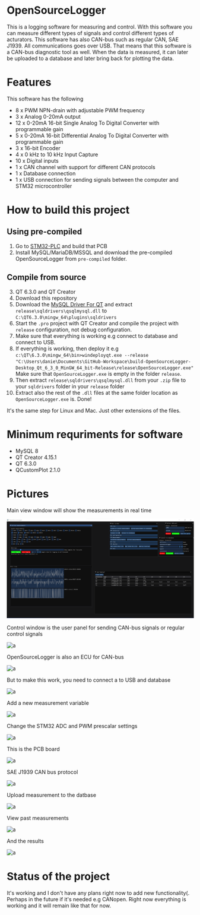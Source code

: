 # OpenSourceLogger

This is a logging software for measuring and control. With this software you can measure different types of signals and control different types of acturators. This software has also CAN-bus such as regular CAN, SAE J1939. All communications goes over USB. That means that this software 
is a CAN-bus diagnostic tool as well. When the data is measured, it can later be uploaded to a database and later bring back for plotting the data.

# Features

This software has the following

 * 8 x PWM NPN-drain with adjustable PWM frequency
 * 3 x Analog 0-20mA output
 * 12 x 0-20mA 16-bit Single Analog To Digital Converter with programmable gain
 * 5 x 0-20mA 16-bit Differential Analog To Digital Converter with programmable gain
 * 3 x 16-bit Encoder
 * 4 x 0 kHz to 10 kHz Input Capture
 * 10 x Digital inputs
 * 1 x CAN channel with support for different CAN protocols
 * 1 x Database connection
 * 1 x USB connection for sending signals between the computer and STM32 microcontroller

# How to build this project

## Using pre-compiled
1. Go to [STM32-PLC](https://github.com/DanielMartensson/STM32-PLC) and build that PCB
2. Install MySQL/MariaDB/MSSQL and download the pre-compiled OpenSourceLogger from `pre-compiled` folder.

## Compile from source
3. QT 6.3.0 and QT Creator
4. Download this repository
5. Download the [MySQL Driver For QT](https://github.com/thecodemonkey86/qt_mysql_driver) and extract `release\sqldrivers\qsqlmysql.dll` to `C:\QT6.3.0\mingw_64\plugins\sqldrivers`
6. Start the `.pro` project with QT Creator and compile the project with `release` configuration, not debug configuration.
7. Make sure that everything is working e.g connect to database and connect to USB. 
8. If everything is working, then deploy it e.g `c:\QT\6.3.0\mingw_64\bin>windeployqt.exe --release "C:\Users\danie\Documents\GitHub-Workspace\build-OpenSourceLogger-Desktop_Qt_6_3_0_MinGW_64_bit-Release\release\OpenSourceLogger.exe"` Make sure that `OpenSourceLogger.exe` is empty in the folder `release`.
9. Then extract `release\sqldrivers\qsqlmysql.dll` from your `.zip` file to your `sqldrivers` folder in your `release` folder
10. Extract also the rest of the `.dll` files at the same folder location as `OpenSourceLogger.exe` is. Done!

It's the same step for Linux and Mac. Just other extensions of the files.

# Minimum requriments for software

- MySQL 8
- QT Creator 4.15.1
- QT 6.3.0
- QCustomPlot 2.1.0

# Pictures

Main view window will show the measurements in real time

![a](https://raw.githubusercontent.com/DanielMartensson/OpenSourceLogger/main/pictures/MainView.png)

Control window is the user panel for sending CAN-bus signals or regular control signals

![a](https://raw.githubusercontent.com/DanielMartensson/OpenSourceLogger/main/pictures/ControlWindow.PNG)

OpenSourceLogger is also an ECU for CAN-bus

![a](https://raw.githubusercontent.com/DanielMartensson/OpenSourceLogger/main/pictures/CANSettingsWindow.PNG)

But to make this work, you need to connect a to USB and database

![a](https://raw.githubusercontent.com/DanielMartensson/OpenSourceLogger/main/pictures/ConnectionWindow.PNG)

Add a new measurement variable

![a](https://raw.githubusercontent.com/DanielMartensson/OpenSourceLogger/main/pictures/MeasurementListWindow.PNG)

Change the STM32 ADC and PWM prescalar settings

![a](https://raw.githubusercontent.com/DanielMartensson/OpenSourceLogger/main/pictures/STM32Window.PNG)

This is the PCB board

![a](https://raw.githubusercontent.com/DanielMartensson/OpenSourceLogger/main/pictures/PCB.PNG)

SAE J1939 CAN bus protocol

![a](https://raw.githubusercontent.com/DanielMartensson/OpenSourceLogger/main/pictures/SaeJ1939.PNG)

Upload measurement to the datbase

![a](https://raw.githubusercontent.com/DanielMartensson/OpenSourceLogger/main/pictures/UploadWindow.PNG)

View past measurements

![a](https://raw.githubusercontent.com/DanielMartensson/OpenSourceLogger/main/pictures/ViewWindow.PNG)

And the results

![a](https://raw.githubusercontent.com/DanielMartensson/OpenSourceLogger/main/pictures/FromDatabase.PNG)

# Status of the project
It's working and I don't have any plans right now to add new functionality(. Perhaps in the future if it's needed e.g CANopen. Right now everything is working and it will remain like that for now.